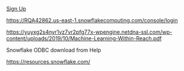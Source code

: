 [Sign Up](https://www.snowflake.com/zero-to-snowflake/?online=1)

https://RQA42862.us-east-1.snowflakecomputing.com/console/login

https://yuyxg2s4nyr1vz7vr2pfg77x-wpengine.netdna-ssl.com/wp-content/uploads/2019/10/Machine-Learning-Within-Reach.pdf

Snowflake ODBC download from Help

https://resources.snowflake.com/
